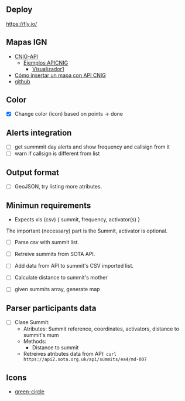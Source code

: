 ## Deploy
https://fly.io/


## Mapas IGN

- [CNIG-API](https://plataforma.idee.es/cnig-api)
  - [Ejemplos APICNIG](https://componentes.cnig.es/GaleriaEjemplos_APICNIG/)
    - [Visualizador1](https://componentes.cnig.es/GaleriaEjemplos_APICNIG/ejemplos/ejemploVisualizador01.html)
- [Cómo insertar un mapa con API CNIG](https://imasgal.com/insertar-un-mapa-con-api-cnig/)
- [github](https://github.com/IGN-CNIG/API-CNIG)

## Color

* [x] Change color (icon) based on points → done

## Alerts integration

* [ ] get summmit day alerts and show frequency and callsign from it
* [ ] warn if callsign is different from list

## Output format

* [ ] GeoJSON, try listing more atributes.

## Minimun requirements

* Expects xls (csv)  { summit, frequency, activator(s) }

The important (necessary) part is the Summit, activator is optional.

* [ ] Parse csv with summit list.
* [ ] Retreive summits from SOTA API.
* [ ] Add data from API to summit's CSV imported list.
* [ ] Calculate distance to summit's mother 
* [ ] given summits array, generate map


## Parser participants data

* [ ] Clase Summit:
    - Atributes: Summit reference, coordinates, activators, distance to summit's mum
    - Methods:
        - Distance to summit 
    - Retreives atributes data from API: `curl https://api2.sota.org.uk/api/summits/ea4/md-007`

## Icons

* [green-circle](https://icons8.com/icon/set/green-circle/emoji)
